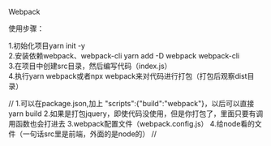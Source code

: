 
Webpack

使用步骤：

1.初始化项目yarn init -y                        
2.安装依赖webpack、webpack-cli       yarn add -D webpack webpack-cli               
3.在项目中创建src目录，然后编写代码（index.js）                     
4.执行yarn webpack或者npx webpack来对代码进行打包（打包后观察dist目录）

//
1.可以在package.json,加上 "scripts":{"build":"webpack"}，以后可以直接yarn build
2.如果是打包jquery，即使代码没使用，但是你打包了，里面只要有调用函数也会打进去
3.webpack配置文件（webpack.config.js）
4.给node看的文件（一句话src里是前端，外面的是node的）
//<script defer src = "main.js"><script/>defer作用是等页面加载完js才生效，相当于onload

```js

//配置
const path = require("path")
module.exports = {
    mode: "production", 
    entry: "./src/index.js",  //入口配置，默认路径./src/index.js，
    // 打包多个entry：["./src/a.js","./src/b.js"],
    // 也可以entry：{
    //     hello:"a.js" 会自动命名
    //     b:"b.js"
    //      }

    output: { 
    path：""//打包的目录
    filename："gaiming.js"//打包后的输出地址，多个文件打包，会重复名字报错，可以:"[name]-[id]-[hash].js"

    clean:true //每次打包清空dist文件
    }
```

引入css
直接js文件中，

import "./style/index.css"  但是打包会报错，需要先配置，配置完不需要link也能使用css了

引入图片
import An from "./asset/an.jpg" 但是打包会报错，需要先配置

 /* 
    webpack默认情况下，只会处理js文件，如果我们希望它可以处理其他类型的文件，则要为其引入loader
    - 以css为例：
        - 使用css-loader可以处理js中的样式
        - 使用步骤：
            1.安装：yarn add css-loader -D ，这里还要下 style-loader -D      其实打包会打进去，所以开发依赖
            2.配置：
                module: {
                    rules: [
                        {
                            test: /\.css$/i,
                            use: "css-loader" //["css-loader","style-loader"]
                        }
                    ]
                }

module: {
        rules: [
            {
                test: /\.css$/i,
                use: ["style-loader", "css-loader"]
            }, 
            {
                test:/\.(jpg|png|gif)$/i,
                type:"asset/resource" // 图片直接资源类型的数据，可以通过指定type来处理！！
            }
        ]
    }
}  
*/


babel
在编写js代码时，经常需要使用一些js中的新特性，而新特性在旧的浏览器中兼容性并不好。此时就导致我们无法使用一些新的特性。

但是我们现在希望能够使用新的特性，我们可以采用折中的方案。依然使用新特性编写代码，但是代码编写完成时我们可以通过一些工具将新代码转换为旧代码。

babel就是这样一个工具，可以将新的js语法转换为旧的js，以提高代码的兼容性。

我们如果希望在webpack支持babel，则需要向webpack中引入babel的loader

使用步骤

安装 npm install -D babel-loader @babel/core @babel/preset-env  //也是开发依赖

配置：
```js
module: {
  rules: [
    {
      test: /\.m?js$/,
      exclude: /(node_modules|bower_components)/,
      use: {
        loader: 'babel-loader',
        options: {
          presets: ['@babel/preset-env']
        }
      }
    }
  ]
}
```


在package.json中设置兼容列表  兼容ie，可以github上看下

"browserslist": [
        "defaults"
        "ie 6-8"
 ]





插件（plugin）

插件用来为webpack来扩展功能

     1.yarn add -D html-webpack-plugin

    2.在webpack.config.js中，导包 const = HTMLPlugin = require("html-webpack-plugin")
     

这个插件可以在打包代码后，自动在打包目录生成html页面

使用步骤：

安装依赖

配置插件
```js
plugins: [
        new HTMLPlugin({
            // title: "Hello Webpack",
            template: "./src/index.html"
        })
    ]
```
yarn webpack --watch //自动打包

可以配置下快捷键："watch" ："webpack --watch"   

最好弄个开发服务器（webpack-dev-server）//yarn add -D webpack-dev-server
安装：
yarn add -D webpack-dev-server
启动：yarn webpack serve --open  //--open 自动在浏览器打开       配个快捷键： "dev" ："webpack serve --open"
// 这个自动打包会在服务器上，本地还是要build一下才是新的 main.js

devtool:"inline-source-map"配置源码的映射 打包后的代码调试是很困难的





Vite
Vite也是前端的构建工具

相较于webpack，vite采用了不同的运行方式：

开发时，并不对代码打包，而是直接采用ESM的方式来运行项目
在项目部署时，在对项目进行打包
除了速度外，vite使用起来也更加方便

基本使用：

安装开发依赖 vite

vite的源码目录就是项目根目录

开发命令：

vite 启动开发服务器

vite build 打包代码

vite preview 预览打包后代码

使用命令构建

npm create vite@latest
yarn create vite
pnpm create vite
配置文件：vite.config.js

格式：

import { defineConfig } from "vite"
import legacy from "@vitejs/plugin-legacy"

export default defineConfig({
    plugins: [
        legacy({
            targets: ["defaults"]
        })
    ]
})